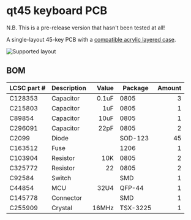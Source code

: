 # qt45 keyboard PCB

N.B. This is a pre-release version that hasn't been tested at all!

A single-layout 45-key PCB with a [compatible acrylic layered case](https://github.com/qtkb/qt45-case).

![Supported layout](https://i.imgur.com/ULTgfah.png)


## BOM

LCSC part # | Description | Value | Package  | Amount
------------|-------------|------:|----------|------:
C128353     | Capacitor   | 0.1uF | 0805     |      3
C215803     | Capacitor   |   1uF | 0805     |      1
C89854      | Capacitor   |  10uF | 0805     |      1
C296091     | Capacitor   |  22pF | 0805     |      2
C2099       | Diode       |       | SOD-123  |     45
C163512     | Fuse        |       | 1206     |      1
C103904     | Resistor    |   10K | 0805     |      2
C325772     | Resistor    |    22 | 0805     |      2
C92584      | Switch      |       | SMD      |      1
C44854      | MCU         |  32U4 | QFP-44   |      1
C145778     | Connector   |       | SMD      |      1
C255909     | Crystal     | 16MHz | TSX-3225 |      1